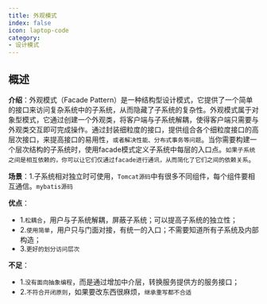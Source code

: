 ```yaml
---
title: 外观模式
index: false
icon: laptop-code
category:
- 设计模式
---
```


## 概述

**介绍**：外观模式（Facade Pattern）是一种结构型设计模式，它提供了一个简单的接口来访问复杂系统中的子系统，从而隐藏了子系统的复杂性。外观模式属于对象型模式，它通过创建一个外观类，将客户端与子系统解耦，使得客户端只需要与外观类交互即可完成操作。通过封装细粒度的接口，提供组合各个细粒度接口的高层次接口，来提高接口的易用性，`或者解决性能、分布式事务等问题`。当你需要构建一个层次结构的子系统时，使用facade模式定义子系统中每层的入口点。`如果子系统之间是相互依赖的，你可以让它们仅通过facade进行通讯，从而简化了它们之间的依赖关系`。

**场景**：1.子系统相对独立时可使用，`Tomcat源码`中有很多不同组件，每个组件要相互通信。`mybatis源码`

**优点**：
* 1.`松耦合`，用户与子系统解耦，屏蔽子系统；可以提高子系统的独立性；
* 2.`使用简单`，用户只与门面对接，有统一的入口；不需要知道所有子系统及内部构造；
* 3.`更好的划分访问层次`

**不足**：
* 1.`没有面向抽象编程`，而是通过增加中介层，转换服务提供方的服务接口；
* 2.`不符合开闭原则`，如果要改东西很麻烦，`继承重写都不合适`
